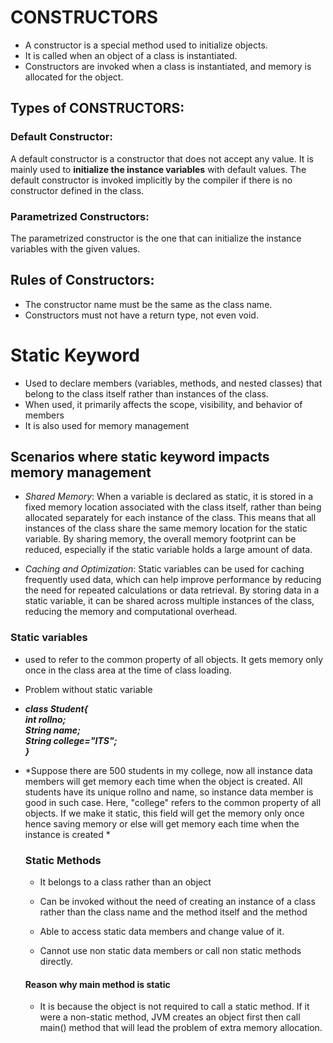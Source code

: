 # CONSTRUCTORS

- A constructor is a special method used to initialize objects.
- It is called when an object of a class is instantiated.
- Constructors are invoked when a class is instantiated, and memory is allocated for the object.

## Types of CONSTRUCTORS:

### Default Constructor:

A default constructor is a constructor that does not accept any value. It is mainly used to **initialize the instance variables** with default values. The default constructor is invoked implicitly by the compiler if there is no constructor defined in the class.

### Parametrized Constructors:

The parametrized constructor is the one that can initialize the instance variables with the given values.

## Rules of Constructors:

- The constructor name must be the same as the class name.
- Constructors must not have a return type, not even void.


# Static Keyword
 - Used to declare members (variables, methods, and nested classes) that belong to the class itself rather than instances of the class. 
 - When used, it primarily affects the scope, visibility, and behavior of members
 - It is also used for memory management
   
  ## Scenarios where static keyword impacts memory management
  - *Shared Memory*: When a variable is declared as static, it is stored in a fixed memory location associated with the class itself, rather than being allocated separately for each instance of the class. This means that all instances of the class share the same memory location for the static variable. By sharing memory, the overall memory footprint can be reduced, especially if the static variable holds a large amount of data.
    
  - *Caching and Optimization*: Static variables can be used for caching frequently used data, which can help improve performance by reducing the need for repeated calculations or data retrieval. By storing data in a static variable, it can be shared across multiple instances of the class, reducing the memory and computational overhead.


  ### Static variables
  - used to refer to the common property of all objects. It gets memory only once in the class area at the time of class loading.
  - Problem without static variable
- ***class Student{  
     int rollno;  
     String name;  
     String college="ITS";  
}***

 - *Suppose there are 500 students in my college, now all instance data members will get memory each time when the object is created. All students have its unique rollno and name, so instance data member is good in such case. Here, "college" refers to the common property of all objects. If we make it static, this field will get the memory only once hence saving memory or else will get memory each time when the instance is created  *


   ### Static Methods
   - It belongs to a class rather than an object
   - Can be invoked without the need of creating an instance of a class rather than the class name and the method itself and the method
   - Able to access static data members and change value of it.

   - Cannot use non static data members or call non static methods directly.
   
    #### Reason why main method is static ####
    - It is because the object is not required to call a static method. If it were a non-static method, JVM creates an object first then call main() method that will lead the problem of extra memory allocation.
